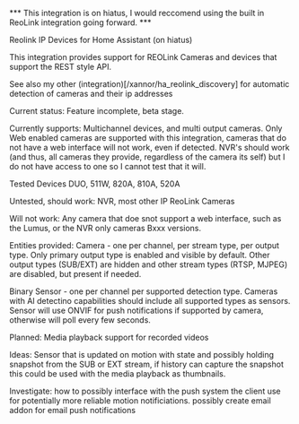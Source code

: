 *** This integration is on hiatus, I would reccomend using the built in ReoLink integration going forward. ***

Reolink IP Devices for Home Assistant (on hiatus)

This integration provides support for REOLink Cameras and devices that support the REST style API.

See also my other (integration)[/xannor/ha_reolink_discovery] for automatic detection of cameras and their ip addresses

Current status:
Feature incomplete, beta stage.

Currently supports:
Multichannel devices, and multi output cameras. Only Web enabled cameras are supported with this integration, cameras that do not have a web interface will not work, even if detected. NVR's should work (and thus, all cameras they provide, regardless of the camera its self) but I do not have access to one so I cannot test that it will.

Tested Devices
DUO, 511W, 820A, 810A, 520A

Untested, should work:
NVR, most other IP ReoLink Cameras

Will not work:
Any camera that doe snot support a web interface, such as the Lumus, or the NVR only cameras Bxxx versions.

Entities provided:
Camera - one per channel, per stream type, per output type. Only primary output type is enabled and visible by default. Other output types (SUB/EXT) are hidden and other stream types (RTSP, MJPEG) are disabled, but present if needed.

Binary Sensor - one per channel per supported detection type. Cameras with AI detectino capabilities should include all supported types as sensors. Sensor will use ONVIF for push notifications if supported by camera, otherwise will poll every few seconds.

Planned:
Media playback support for recorded videos

Ideas:
Sensor that is updated on motion with state and possibly holding snapshot from the SUB or EXT stream, if history can capture the snapshot this could be used with the media playback as thumbnails.

Investigate:
how to possibly interface with the push system the client use for potentially more reliable motion notificiations.
possibly create email addon for email push notifications
